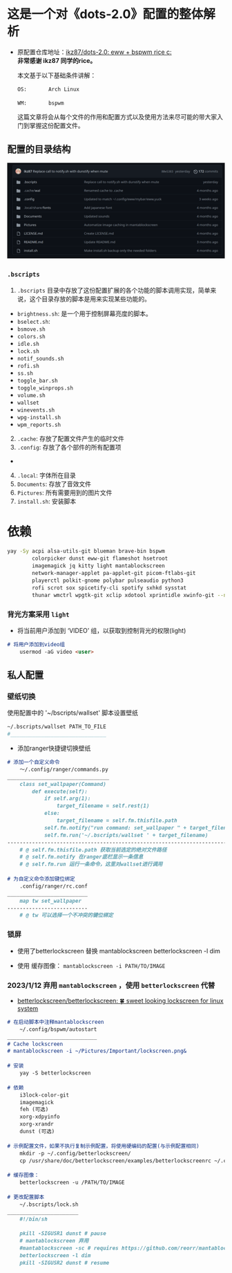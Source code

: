 # 这是一个对《dots-2.0》配置的整体解析
- 原配置仓库地址：[ikz87/dots-2.0: eww + bspwm rice c:](https://github.com/ikz87/dots-2.0)\
  **非常感谢 ikz87 同学的rice。**

  本文基于以下基础条件讲解：
  ```
  OS:       Arch Linux

  WM:       bspwm
  ```

  这篇文章将会从每个文件的作用和配置方式以及使用方法来尽可能的带大家入门到掌握这份配置文件。

## 配置的目录结构
![Folder_Tree](./Images/Folder_Tree.png)
### `.bscripts`
1. `.bscripts` 目录中存放了这份配置扩展的各个功能的脚本调用实现，简单来说，这个目录存放的脚本是用来实现某些功能的。
- `brightness.sh`: 是一个用于控制屏幕亮度的脚本。
- `bselect.sh`:
- `bsmove.sh`
- `colors.sh`
- `idle.sh`
- `lock.sh`
- `notif_sounds.sh`
- `rofi.sh`
- `ss.sh`
- `toggle_bar.sh`
- `toggle_winprops.sh`
- `volume.sh`
- `wallset`
- `winevents.sh`
- `wpg-install.sh`
- `wpm_reports.sh`
2. `.cache`: 存放了配置文件产生的临时文件
3. `.config`: 存放了各个部件的所有配置项
  -
4. `.local`: 字体所在目录
5. `Documents`: 存放了音效文件
6. `Pictures`: 所有需要用到的图片文件
7. `install.sh`: 安装脚本

# 依赖
```sh
yay -Sy acpi alsa-utils-git blueman brave-bin bspwm
        colorpicker dunst eww-git flameshot hsetroot
        imagemagick jq kitty light mantablockscreen
        network-manager-applet pa-applet-git picom-ftlabs-git
        playerctl polkit-gnome polybar pulseaudio python3
        rofi scrot sox spicetify-cli spotify sxhkd sysstat
        thunar wmctrl wpgtk-git xclip xdotool xprintidle xwinfo-git --needed
```


### 背光方案采用 `light` 
- 将当前用户添加到 ‘VIDEO’ 组，以获取到控制背光的权限(light)  

```markdown
# 将用户添加到video组
    usermod -aG video <user>
```

## 私人配置

### 壁纸切换
  使用配置中的 '~/bscripts/wallset' 脚本设置壁纸

```sh
~/.bscripts/wallset PATH_TO_FILE
#_______________________________
```
- 添加ranger快捷键切换壁纸

```markdown
# 添加一个自定义命令
    ～/.config/ranger/commands.py
_________________________________
    class set_wallpaper(Command)
        def execute(self):
            if self.arg(1):
                target_filename = self.rest(1)
            else:
                target_filename = self.fm.thisfile.path
            self.fm.notify("run command: set_wallpaper " + target_filename)
            self.fm.run('~/.bscripts/wallset ' + target_filename)
---------------------------------------------------------------------------
    # @ self.fm.thisfile.path 获取当前选定的绝对文件路径
    # @ self.fm.notify 在ranger底栏显示一条信息
    # @ self.fm.run 运行一条命令，这里对wallset进行调用

# 为自定义命令添加键位绑定
    .config/ranger/rc.conf
__________________________
    map tw set_wallpaper
--------------------------
    # @ tw 可以选择一个不冲突的键位绑定
```

### 锁屏
- 使用了betterlockscreen 替换 mantablockscreen
betterlockscreen -l dim

- 使用
缓存图像：
    `mantablockscreen -i PATH/TO/IMAGE`

### 2023/1/12 弃用 `mantablockscreen` ，使用 `betterlockscreen` 代替
- [betterlockscreen/betterlockscreen: 🍀 sweet looking lockscreen for linux system](https://github.com/betterlockscreen/betterlockscreen#usage)
```markdown
# 在启动脚本中注释mantablockscreen
    ~/.config/bspwm/autostart
_____________________________
# Cache lockscreen 
# mantablockscreen -i ~/Pictures/Important/lockscreen.png&

# 安装
    yay -S betterlockscreen

# 依赖
    i3lock-color-git
    imagemagick
    feh (可选)
    xorg-xdpyinfo
    xorg-xrandr
    dunst (可选)

# 示例配置文件，如果不执行复制示例配置，将使用硬编码的配置(与示例配置相同)
    mkdir -p ~/.config/betterlockscreen/
    cp /usr/share/doc/betterlockscreen/examples/betterlockscreenrc ~/.config/betterlockscreen/

# 缓存图像：
    betterlockscreen -u /PATH/TO/IMAGE

# 更改配置脚本 
    ~/.bscripts/lock.sh
_______________________
    #!/bin/sh

    pkill -SIGUSR1 dunst # pause 
    # mantablockscreen 弃用
    #mantablockscreen -sc # requires https://github.com/reorr/mantablockscreen      
    betterlockscreen -l dim
    pkill -SIGUSR2 dunst # resume 
```
